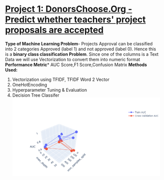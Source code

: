 # [Project 1: DonorsChoose.Org -Predict whether teachers' project proposals are accepted](https://github.com/sandeep-raychaudhuri/Predict-Approval-of-Project-Proposals-on-DonorsChoose.git)
**Type of Machine Learning Problem**- Projects Approval can be classified into 2 categories Approved (label 1) and not approved (label 0). Hence this is a **binary class classification Problem**. Since one of the columns is a Text Data we will use Vectorization to convert them into numeric format
**Performance Metric*** AUC Score,F1 Score,Confusion Matrix
 **Methods Used:**
 1. Vectorization using TFIDF, TFIDF Word 2 Vector
 2. OneHotEncoding
 3. Hyperparameter Tuning & Evaluation
 4. Decision Tree Classifer
![alt text](https://github.com/sandeep-raychaudhuri/Data-Science-Projects/blob/master/Train-Test%20AUC.PNG)
